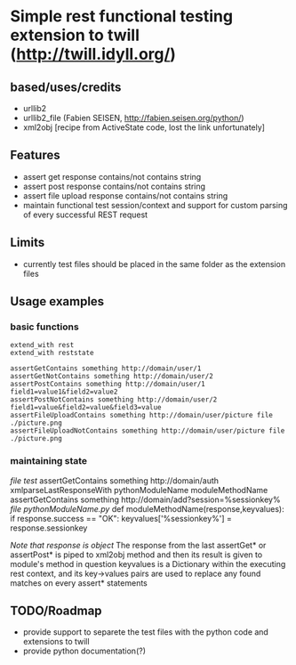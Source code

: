 # Simple rest functional testing extension to twill (http://twill.idyll.org/) #

## based/uses/credits ##
* urllib2
* urllib2_file (Fabien SEISEN, http://fabien.seisen.org/python/)
* xml2obj [recipe from ActiveState code, lost the link unfortunately]

## Features ##
* assert get response contains/not contains string
* assert post response contains/not contains string
* assert file upload response contains/not contains string
* maintain functional test session/context and support for custom parsing of every successful REST request

## Limits ##
* currently test files should be placed in the same folder as the extension files

## Usage examples ##
### basic functions ###
    extend_with rest
    extend_with reststate
    
    assertGetContains something http://domain/user/1
    assertGetNotContains something http://domain/user/2
    assertPostContains something http://domain/user/1 field1=value1&field2=value2
    assertPostNotContains something http://domain/user/2 field1=value&field2=value&field3=value
    assertFileUploadContains something http://domain/user/picture file ./picture.png
    assertFileUploadNotContains something http://domain/user/picture file ./picture.png
### maintaining state ###
_file test_
    assertGetContains something http://domain/auth
    xmlparseLastResponseWith pythonModuleName moduleMethodName
    assertGetContains something http://domain/add?session=%sessionkey%
_file pythonModuleName.py_
    def moduleMethodName(response,keyvalues):
        if response.success == "OK":
            keyvalues['%sessionkey%'] = response.sessionkey
            
*Note that response is object*
The response from the last assertGet* or assertPost* is piped to xml2obj method and then its result is given to module's method in question
keyvalues is a Dictionary within the executing rest context, and its key->values pairs are used to replace any found matches on every assert* statements

## TODO/Roadmap ##
* provide support to separete the test files with the python code and extensions to twill
* provide python documentation(?)
